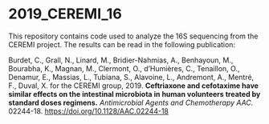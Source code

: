 # 2019_CEREMI_16

This repository contains code used to analyze the 16S sequencing from the CEREMI project.
The results can be read in the following publication:

Burdet, C., Grall, N., Linard, M., Bridier-Nahmias, A., Benhayoun, M., Bourabha, K., Magnan, M., Clermont, O., d’Humières, C., Tenaillon, O., Denamur, E., Massias, L., Tubiana, S., Alavoine, L., Andremont, A., Mentré, F., Duval, X. for the CEREMI group, 2019. __Ceftriaxone and cefotaxime have similar effects on the intestinal microbiota in human volunteers treated by standard doses regimens.__ _Antimicrobial Agents and Chemotherapy AAC._ 02244-18. https://doi.org/10.1128/AAC.02244-18
